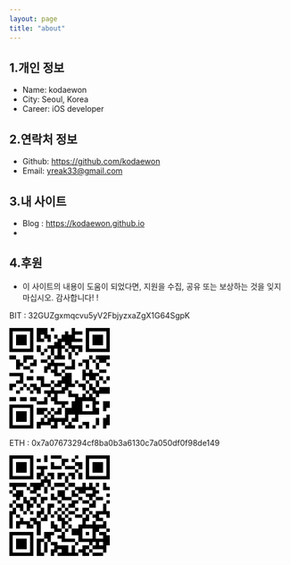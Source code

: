 ```yaml
---
layout: page
title: "about"
---
```

## 1.개인 정보
- Name: kodaewon
- City: Seoul, Korea
- Career: iOS developer

## 2.연락처 정보
- Github: <a href="https://github.com/kodaewon" target="_blank">https://github.com/kodaewon</a>
- Email: yreak33@gmail.com

## 3.내 사이트
- Blog : <a href="https://kodaewon.github.io" target="_blank">https://kodaewon.github.io</a>
- 


## 4.후원
- 이 사이트의 내용이 도움이 되었다면, 지원을 수집, 공유 또는 보상하는 것을 잊지 마십시오. 감사합니다! ! 

BIT : 32GUZgxmqcvu5yV2FbjyzxaZgX1G64SgpK
<div style="width:180px">
    <img width="180" height="180" src="/images/donate_bit.png"/>
</div>

ETH : 0x7a07673294cf8ba0b3a6130c7a050df0f98de149
<div style="width:180px">
    <img width="180" height="180" src="/images/donate_eth.png"/>
</div>